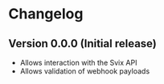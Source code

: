 # Changelog

## Version 0.0.0 (Initial release)
* Allows interaction with the Svix API
* Allows validation of webhook payloads